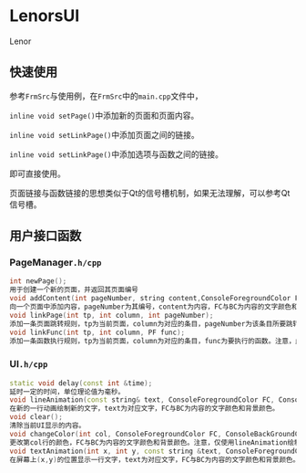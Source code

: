 # LenorsUI

Lenor

## 快速使用

参考`FrmSrc`与使用例，在`FrmSrc`中的`main.cpp`文件中，

`inline void setPage()`中添加新的页面和页面内容。

`inline void setLinkPage()`中添加页面之间的链接。

`inline void setLinkPage()`中添加选项与函数之间的链接。

即可直接使用。

页面链接与函数链接的思想类似于Qt的信号槽机制，如果无法理解，可以参考Qt信号槽。

## 用户接口函数

### PageManager`.h/cpp`

```C++
int newPage();
用于创建一个新的页面，并返回其页面编号
void addContent(int pageNumber, string content,ConsoleForegroundColor FC, ConsoleBackGroundColor BC);
向一个页面中添加内容，pageNumber为其编号，content为内容，FC与BC为内容的文字颜色和背景颜色
void linkPage(int tp, int column, int pageNumber);
添加一条页面跳转规则，tp为当前页面，column为对应的条目，pageNumber为该条目所要跳转的页面编号
void linkFunc(int tp, int column, PF func);
添加一条函数执行规则，tp为当前页面，column为对应的条目，func为要执行的函数。注意，此函数不能有参数或返回值。如果需要参数或返回值请使用全局指针或者包装器。
```

### UI`.h/cpp`

```c++
static void delay(const int &time);
延时一定的时间，单位理论值为毫秒。
void lineAnimation(const string& text, ConsoleForegroundColor FC, ConsoleBackGroundColor BC);
在新的一行动画绘制新的文字，text为对应文字，FC与BC为内容的文字颜色和背景颜色。
void clear();
清除当前UI显示的内容。
void changeColor(int col, ConsoleForegroundColor FC, ConsoleBackGroundColor BC);
更改第col行的颜色，FC与BC为内容的文字颜色和背景颜色。注意，仅使用lineAnimation绘制的文字可以调用此函数。
void textAnimation(int x, int y, const string &text, ConsoleForegroundColor FC, ConsoleBackGroundColor BC);
在屏幕上(x,y)的位置显示一行文字，text为对应文字，FC与BC为内容的文字颜色和背景颜色。
```
